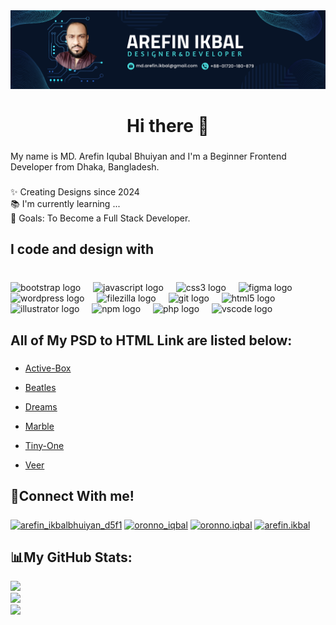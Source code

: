 <img src="git.png"  />
<h1 align="center">Hi there 👋 </h1>

###

<p align="left">My name is  MD. Arefin Iqubal Bhuiyan and I'm a Beginner Frontend Developer  from Dhaka,  Bangladesh.</p>

###

<p align="left">✨ Creating Designs since 2024<br>📚 I'm currently learning ...<br>🎯 Goals: To Become a Full Stack Developer.</p>

###

<h2 align="left">I code and design with</h2>

###

<br clear="both">

<div align="left">
  <img src="https://cdn.jsdelivr.net/gh/devicons/devicon/icons/bootstrap/bootstrap-original.svg" height="40" alt="bootstrap logo"  />
  <img width="12" />
  <img src="https://cdn.jsdelivr.net/gh/devicons/devicon/icons/javascript/javascript-original.svg" height="40" alt="javascript logo"  />
  <img width="12" />
  <img src="https://cdn.jsdelivr.net/gh/devicons/devicon/icons/css3/css3-original.svg" height="40" alt="css3 logo"  />
  <img width="12" />
  <img src="https://cdn.jsdelivr.net/gh/devicons/devicon/icons/figma/figma-original.svg" height="40" alt="figma logo"  />
  <img width="12" />
  <img src="https://cdn.jsdelivr.net/gh/devicons/devicon/icons/wordpress/wordpress-original.svg" height="40" alt="wordpress logo"  />
  <img width="12" />
  <img src="https://cdn.jsdelivr.net/gh/devicons/devicon/icons/filezilla/filezilla-plain.svg" height="40" alt="filezilla logo"  />
  <img width="12" />
  <img src="https://cdn.jsdelivr.net/gh/devicons/devicon/icons/git/git-original.svg" height="40" alt="git logo"  />
  <img width="12" />
  <img src="https://cdn.jsdelivr.net/gh/devicons/devicon/icons/html5/html5-original.svg" height="40" alt="html5 logo"  />
  <img width="12" />
  <img src="https://cdn.jsdelivr.net/gh/devicons/devicon/icons/illustrator/illustrator-plain.svg" height="40" alt="illustrator logo"  />
  <img width="12" />
  <img src="https://cdn.jsdelivr.net/gh/devicons/devicon/icons/npm/npm-original-wordmark.svg" height="40" alt="npm logo"  />
  <img width="12" />
  <img src="https://cdn.jsdelivr.net/gh/devicons/devicon/icons/php/php-original.svg" height="40" alt="php logo"  />
  <img width="12" />
  <img src="https://cdn.jsdelivr.net/gh/devicons/devicon/icons/vscode/vscode-original.svg" height="40" alt="vscode logo"  />
</div>

###
<h2 align="left">All of My PSD to HTML Link are listed below:</h2>

###

- [Active-Box](https://md-arefin-ikbal.github.io/Active-Box/)

- [Beatles](https://md-arefin-ikbal.github.io/Beatles/)

- [Dreams](https://md-arefin-ikbal.github.io/Dreams/)

- [Marble](https://md-arefin-ikbal.github.io/Marble/)

- [Tiny-One](https://md-arefin-ikbal.github.io/Tiny-One/)

- [Veer](https://md-arefin-ikbal.github.io/Veer/)

###
<h2 align="left">🤝Connect With me!</h2>

###
<div align="left">
  <a href="https://dev.to/arefin_ikbalbhuiyan_d5f1" target="blank"><img align="center" src="https://raw.githubusercontent.com/rahuldkjain/github-profile-readme-generator/master/src/images/icons/Social/devto.svg" alt="arefin_ikbalbhuiyan_d5f1" height="30" width="40" /></a>
<a href="https://twitter.com/oronno_iqbal" target="blank"><img align="center" src="https://raw.githubusercontent.com/rahuldkjain/github-profile-readme-generator/master/src/images/icons/Social/twitter.svg" alt="oronno_iqbal" height="30" width="40" /></a>
<a href="https://fb.com/oronno.iqbal" target="blank"><img align="center" src="https://raw.githubusercontent.com/rahuldkjain/github-profile-readme-generator/master/src/images/icons/Social/facebook.svg" alt="oronno.iqbal" height="30" width="40" /></a>
<a href="https://instagram.com/arefin.ikbal" target="blank"><img align="center" src="https://raw.githubusercontent.com/rahuldkjain/github-profile-readme-generator/master/src/images/icons/Social/instagram.svg" alt="arefin.ikbal" height="30" width="40" /></a>
</div>

###
<h2 align="left">📊My GitHub Stats:</h2>

![](https://github-readme-stats.vercel.app/api?username=md-arefin-ikbal&theme=radical&hide_border=false&include_all_commits=true&count_private=true)<br/>
![](https://github-readme-streak-stats.herokuapp.com/?user=md-arefin-ikbal&theme=radical&hide_border=false)<br/>
![](https://github-readme-stats.vercel.app/api/top-langs/?username=md-arefin-ikbal&theme=radical&hide_border=false&include_all_commits=true&count_private=true&layout=compact)

###

